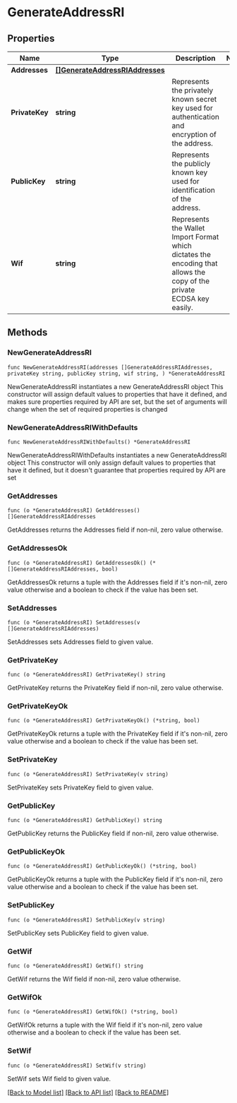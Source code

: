 # GenerateAddressRI

## Properties

Name | Type | Description | Notes
------------ | ------------- | ------------- | -------------
**Addresses** | [**[]GenerateAddressRIAddresses**](GenerateAddressRIAddresses.md) |  | 
**PrivateKey** | **string** | Represents the privately known secret key used for authentication and encryption of the address. | 
**PublicKey** | **string** | Represents the publicly known key used for identification of the address. | 
**Wif** | **string** | Represents the Wallet Import Format which dictates the encoding that allows the copy of the private ECDSA key easily. | 

## Methods

### NewGenerateAddressRI

`func NewGenerateAddressRI(addresses []GenerateAddressRIAddresses, privateKey string, publicKey string, wif string, ) *GenerateAddressRI`

NewGenerateAddressRI instantiates a new GenerateAddressRI object
This constructor will assign default values to properties that have it defined,
and makes sure properties required by API are set, but the set of arguments
will change when the set of required properties is changed

### NewGenerateAddressRIWithDefaults

`func NewGenerateAddressRIWithDefaults() *GenerateAddressRI`

NewGenerateAddressRIWithDefaults instantiates a new GenerateAddressRI object
This constructor will only assign default values to properties that have it defined,
but it doesn't guarantee that properties required by API are set

### GetAddresses

`func (o *GenerateAddressRI) GetAddresses() []GenerateAddressRIAddresses`

GetAddresses returns the Addresses field if non-nil, zero value otherwise.

### GetAddressesOk

`func (o *GenerateAddressRI) GetAddressesOk() (*[]GenerateAddressRIAddresses, bool)`

GetAddressesOk returns a tuple with the Addresses field if it's non-nil, zero value otherwise
and a boolean to check if the value has been set.

### SetAddresses

`func (o *GenerateAddressRI) SetAddresses(v []GenerateAddressRIAddresses)`

SetAddresses sets Addresses field to given value.


### GetPrivateKey

`func (o *GenerateAddressRI) GetPrivateKey() string`

GetPrivateKey returns the PrivateKey field if non-nil, zero value otherwise.

### GetPrivateKeyOk

`func (o *GenerateAddressRI) GetPrivateKeyOk() (*string, bool)`

GetPrivateKeyOk returns a tuple with the PrivateKey field if it's non-nil, zero value otherwise
and a boolean to check if the value has been set.

### SetPrivateKey

`func (o *GenerateAddressRI) SetPrivateKey(v string)`

SetPrivateKey sets PrivateKey field to given value.


### GetPublicKey

`func (o *GenerateAddressRI) GetPublicKey() string`

GetPublicKey returns the PublicKey field if non-nil, zero value otherwise.

### GetPublicKeyOk

`func (o *GenerateAddressRI) GetPublicKeyOk() (*string, bool)`

GetPublicKeyOk returns a tuple with the PublicKey field if it's non-nil, zero value otherwise
and a boolean to check if the value has been set.

### SetPublicKey

`func (o *GenerateAddressRI) SetPublicKey(v string)`

SetPublicKey sets PublicKey field to given value.


### GetWif

`func (o *GenerateAddressRI) GetWif() string`

GetWif returns the Wif field if non-nil, zero value otherwise.

### GetWifOk

`func (o *GenerateAddressRI) GetWifOk() (*string, bool)`

GetWifOk returns a tuple with the Wif field if it's non-nil, zero value otherwise
and a boolean to check if the value has been set.

### SetWif

`func (o *GenerateAddressRI) SetWif(v string)`

SetWif sets Wif field to given value.



[[Back to Model list]](../README.md#documentation-for-models) [[Back to API list]](../README.md#documentation-for-api-endpoints) [[Back to README]](../README.md)


